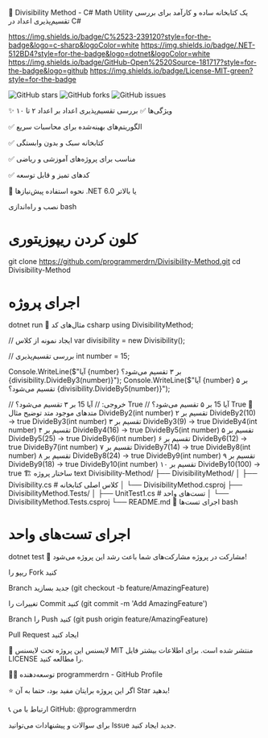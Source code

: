 🔢 Divisibility Method - C# Math Utility
یک کتابخانه ساده و کارآمد برای بررسی تقسیم‌پذیری اعداد در C#

https://img.shields.io/badge/C%2523-239120?style=for-the-badge&logo=c-sharp&logoColor=white
https://img.shields.io/badge/.NET-512BD4?style=for-the-badge&logo=dotnet&logoColor=white
https://img.shields.io/badge/GitHub-Open%2520Source-181717?style=for-the-badge&logo=github
https://img.shields.io/badge/License-MIT-green?style=for-the-badge

![GitHub stars](https://img.shields.io/github/stars/programmerdrn/Divisibility-Method)
![GitHub forks](https://img.shields.io/github/forks/programmerdrn/Divisibility-Method)
![GitHub issues](https://img.shields.io/github/issues/programmerdrn/Divisibility-Method)

✨ ویژگی‌ها
✅ بررسی تقسیم‌پذیری اعداد بر اعداد ۲ تا ۱۰

✅ الگوریتم‌های بهینه‌شده برای محاسبات سریع

✅ کتابخانه سبک و بدون وابستگی

✅ مناسب برای پروژه‌های آموزشی و ریاضی

✅ کدهای تمیز و قابل توسعه

🚀 نحوه استفاده
پیش‌نیازها
.NET 6.0 یا بالاتر

نصب و راه‌اندازی
bash
# کلون کردن ریپوزیتوری
git clone https://github.com/programmerdrn/Divisibility-Method.git
cd Divisibility-Method

# اجرای پروژه
dotnet run
📖 مثال‌های کد
csharp
using DivisibilityMethod;

// ایجاد نمونه از کلاس
var divisibility = new Divisibility();

// بررسی تقسیم‌پذیری
int number = 15;

Console.WriteLine($"آیا {number} بر ۳ تقسیم می‌شود؟ {divisibility.DivideBy3(number)}");
Console.WriteLine($"آیا {number} بر ۵ تقسیم می‌شود؟ {divisibility.DivideBy5(number)}");

// خروجی:
// آیا 15 بر ۳ تقسیم می‌شود؟ True
// آیا 15 بر ۵ تقسیم می‌شود؟ True
🎯 متدهای موجود
متد	توضیح	مثال
DivideBy2(int number)	تقسیم بر ۲	DivideBy2(10) → true
DivideBy3(int number)	تقسیم بر ۳	DivideBy3(9) → true
DivideBy4(int number)	تقسیم بر ۴	DivideBy4(16) → true
DivideBy5(int number)	تقسیم بر ۵	DivideBy5(25) → true
DivideBy6(int number)	تقسیم بر ۶	DivideBy6(12) → true
DivideBy7(int number)	تقسیم بر ۷	DivideBy7(14) → true
DivideBy8(int number)	تقسیم بر ۸	DivideBy8(24) → true
DivideBy9(int number)	تقسیم بر ۹	DivideBy9(18) → true
DivideBy10(int number)	تقسیم بر ۱۰	DivideBy10(100) → true
🏗️ ساختار پروژه
text
Divisibility-Method/
├── DivisibilityMethod/
│   ├── Divisibility.cs     # کلاس اصلی کتابخانه
│   └── DivisibilityMethod.csproj
├── DivisibilityMethod.Tests/
│   ├── UnitTest1.cs        # تست‌های واحد
│   └── DivisibilityMethod.Tests.csproj
└── README.md
🧪 اجرای تست‌ها
bash
# اجرای تست‌های واحد
dotnet test
🤝 مشارکت در پروژه
مشارکت‌های شما باعث رشد این پروژه می‌شود!

ریپو را Fork کنید

Branch جدید بسازید (git checkout -b feature/AmazingFeature)

تغییرات را Commit کنید (git commit -m 'Add AmazingFeature')

Branch را Push کنید (git push origin feature/AmazingFeature)

Pull Request ایجاد کنید

📄 لایسنس
این پروژه تحت لایسنس MIT منتشر شده است. برای اطلاعات بیشتر فایل LICENSE را مطالعه کنید.

👨‍💻 توسعه‌دهنده
programmerdrn - GitHub Profile

⭐ اگر این پروژه برایتان مفید بود، حتما به آن Star بدهید!

📞 ارتباط با من
GitHub: @programmerdrn

برای سوالات و پیشنهادات می‌توانید Issue جدید ایجاد کنید.

